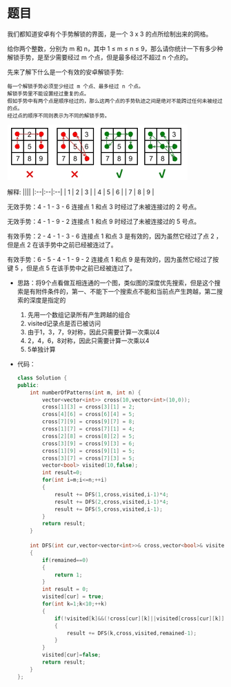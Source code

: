 # 题目
我们都知道安卓有个手势解锁的界面，是一个 3 x 3 的点所绘制出来的网格。

给你两个整数，分别为 ​​m 和 n，其中 1 ≤ m ≤ n ≤ 9，那么请你统计一下有多少种解锁手势，是至少需要经过 m 个点，但是最多经过不超过 n 个点的。

 

先来了解下什么是一个有效的安卓解锁手势:

    每一个解锁手势必须至少经过 m 个点、最多经过 n 个点。
    解锁手势里不能设置经过重复的点。
    假如手势中有两个点是顺序经过的，那么这两个点的手势轨迹之间是绝对不能跨过任何未被经过的点。
    经过点的顺序不同则表示为不同的解锁手势。

![](./pic/351.png)

解释:
||||
|:--|:--|:--|
| 1 | 2 | 3 |
| 4 | 5 | 6 |
| 7 | 8 | 9 |

无效手势：4 - 1 - 3 - 6
连接点 1 和点 3 时经过了未被连接过的 2 号点。

无效手势：4 - 1 - 9 - 2
连接点 1 和点 9 时经过了未被连接过的 5 号点。

有效手势：2 - 4 - 1 - 3 - 6
连接点 1 和点 3 是有效的，因为虽然它经过了点 2 ，但是点 2 在该手势中之前已经被连过了。

有效手势：6 - 5 - 4 - 1 - 9 - 2
连接点 1 和点 9 是有效的，因为虽然它经过了按键 5 ，但是点 5 在该手势中之前已经被连过了。

* 思路：将9个点看做互相连通的一个图，类似图的深度优先搜索，但是这个搜索是有附件条件的，第一、不能下一个搜索点不能和当前点产生跨越，第二搜索的深度是指定的
    1. 先用一个数组记录所有产生跨越的组合
    2. visited记录点是否已被访问
    3. 由于1，3，7，9对称，因此只需要计算一次乘以4
    4. 2，4，6，8对称，因此只需要计算一次乘以4
    5. 5单独计算




* 代码：
    ```C++
    class Solution {
    public:
        int numberOfPatterns(int m, int n) {
            vector<vector<int>> cross(10,vector<int>(10,0));
            cross[1][3] = cross[3][1] = 2;
            cross[4][6] = cross[6][4] = 5;
            cross[7][9] = cross[9][7] = 8;
            cross[1][7] = cross[7][1] = 4;
            cross[2][8] = cross[8][2] = 5;
            cross[3][9] = cross[9][3] = 6;
            cross[1][9] = cross[9][1] = 5;
            cross[3][7] = cross[7][3] = 5;
            vector<bool> visited(10,false);
            int result=0;
            for(int i=m;i<=n;++i)
            {
                result += DFS(1,cross,visited,i-1)*4;
                result += DFS(2,cross,visited,i-1)*4;
                result += DFS(5,cross,visited,i-1);
            }
            return result;
        }

        int DFS(int cur,vector<vector<int>>& cross,vector<bool>& visited,int remained)
        {
            if(remained==0)
            {
                return 1;
            }
            int result = 0;
            visited[cur] = true;
            for(int k=1;k<10;++k)
            {
                if(!visited[k]&&(!cross[cur][k]||visited[cross[cur][k]]))
                {
                    result += DFS(k,cross,visited,remained-1);
                }
            }
            visited[cur]=false;
            return result;
        }
    };
    ```